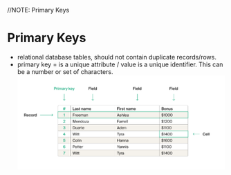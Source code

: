//NOTE: Primary Keys

# Primary Keys
- relational database tables, should not contain duplicate records/rows.
- primary key = is a unique attribute / value is a unique identifier. This can be a number or set of characters.
![alt examle of primary record](image/primarykeyimage.png)